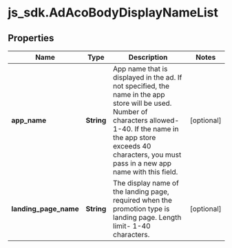# js_sdk.AdAcoBodyDisplayNameList

## Properties
Name | Type | Description | Notes
------------ | ------------- | ------------- | -------------
**app_name** | **String** | App name that is displayed in the ad. If not specified, the name in the app store will be used. Number of characters allowed- 1-40. If the name in the app store exceeds 40 characters, you must pass in a new app name with this field. | [optional] 
**landing_page_name** | **String** | The display name of the landing page, required when the promotion type is landing page. Length limit- 1-40 characters. | [optional] 
